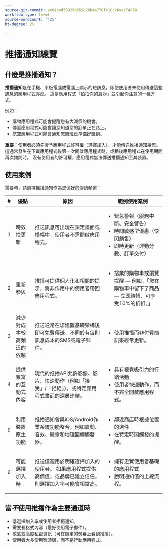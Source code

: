 ```yaml
---
source-git-commit: ac61c4d30929b559826b4a770fc10c26aec74830
workflow-type: tm+mt
source-wordcount: '425'
ht-degree: 2%

---
```


# 推播通知總覽

## 什麼是推播通知？

**推播通知**&#x200B;是在手機、平板電腦或電腦上顯示的短訊息，即使使用者未使用傳送這些訊息的應用程式亦然。 這是應用程式「拍拍你的肩膀」並引起你注意的一種方式。

例如：

* 購物應用程式可能會提醒您有大減價的機會。
* 傳遞應用程式可能會讓您知道您的訂單正在路上。
* 航空應用程式可能會通知您航班已準備好籤到。

**重要：**&#x200B;使用者必須先授予應用程式許可權（選擇加入），才能傳送推播通知給您。 這通常發生在下載應用程式後第一次開啟應用程式時，或稍後應用程式在使用期間再次詢問時。 沒有使用者的許可權，應用程式無法傳送推播通知至其裝置。

## 使用案例

需要時，請選擇推播通知作為您偏好的傳訊頻道：

| # | 優點 | 原因 | 範例使用案例 |
|---|---------|-----|-------------------|
| 1 | 時效性更新 | 推送訊息可出現在鎖定畫面或橫幅中，使用者不需開啟應用程式。 | <ul><li> 緊急警報（服務中斷、安全警告）</li><li>時間敏感型優惠（快閃銷售）</li><li> 即時更新（運動分數、訂單交付）</ul> |
| 2 | 重新參與 | 推播可提供個人化和相關的提示，將非作用中的使用者帶回應用程式。 | <ul><li> 捨棄的購物車或瀏覽提醒 — 例如，「您在購物車中留下了商品 — 立即結帳，可享受10%的折扣。」</li></ul> |
| 3 | 減少對成本較高頻道的依賴 | 推送通常在您建置基礎架構後即可免費傳送，不同於有每則訊息成本的SMS或電子郵件。 | <ul><li> 使用推播而非付費簡訊來經常更新。</li></ul> |
| 4 | 提供豐富的互動式內容 | 現代的推播API允許影像、影片、快速動作（例如「接受」/「拒絕」），或特定應用程式畫面的深層連結。 | <ul><li>具有視覺吸引力的行銷活動</li><li>使用者快速動作，而不完全開啟應用程式。</li></ul> |
| 5 | 利用裝置原生功能 | 推播通知會與iOS/Android作業系統功能整合，例如震動、音效、徽章和地理圍欄觸發器。 | <ul><li> 鄰近商店時根據位置的選件</li><li> 在特定時間觸發的提醒。</li></ul> |
| 6 | 可能選擇加入時 | 推送僅適用於明確選擇加入的使用者。 如果應用程式提供高價值，或品牌已建立信任，則選擇加入率可能會相當高。 | <ul><li> 擁有忠實使用者基礎的應用程式</li><li> 說明通知值的上線流程。</li></ul> |

## 當&#x200B;*不*&#x200B;使用推播作為主要通道時

* 低選擇加入率或使用者拒絕通知。
* 需要長格式內容（最好使用電子郵件）。
* 敏感或高度私密資訊（可在鎖定的熒幕上看到推播）。
* 使用者大多使用案頭版，而不是行動應用程式。
